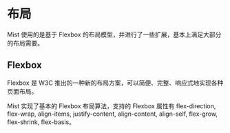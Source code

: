 # 布局

Mist 使用的是基于 Flexbox 的布局模型，并进行了一些扩展，基本上满足大部分的布局需要。

## Flexbox

Flexbox 是 W3C 推出的一种新的布局方案，可以简便、完整、响应式地实现各种页面布局。

Mist 实现了基本的 Flexbox 布局算法，支持的 Flexbox 属性有 flex-direction, flex-wrap, align-items, justify-content, align-content, align-self, flex-grow, flex-shrink, flex-basis。

